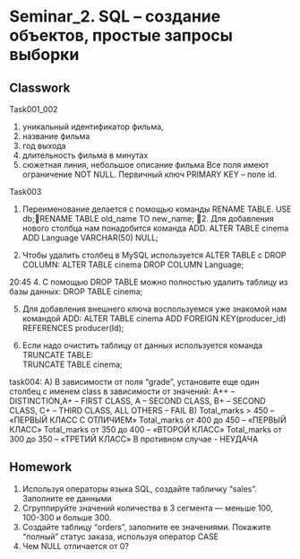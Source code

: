 # Seminar_2. SQL – создание объектов, простые запросы выборки
## Classwork
Task001_002
1. уникальный идентификатор фильма,
2. название фильма
3. год выхода
4. длительность фильма в минутах
5. сюжетная линия, небольшое описание фильма
Все поля имеют ограничение NOT NULL. Первичный ключ PRIMARY KEY – поле id.

Task003
1.	Переименование делается с помощью команды RENAME TABLE.
USE db;RENAME TABLE old_name TO new_name;
2.	Для добавления нового столбца нам понадобится команда ADD.
ALTER TABLE cinema
ADD Language VARCHAR(50) NULL;

3.	Чтобы удалить столбец в MySQL используется ALTER TABLE с DROP COLUMN:
ALTER TABLE cinema
DROP COLUMN Language;

20:45
4.	С помощью DROP TABLE можно полностью удалить таблицу из базы данных:
DROP TABLE cinema;

5.	Для добавления  внешнего ключа воспользуемся уже знакомой нам командой ADD:
ALTER TABLE cinema
ADD FOREIGN KEY(producer_id) REFERENCES producer(Id);

6.	Если надо очистить таблицу от данных используется команда TRUNCATE TABLE:  
TRUNCATE TABLE cinema;

task004:
A) В зависимости от поля “grade”, установите еще один столбец с именем class в зависимости от значений: A++ – DISTINCTION,A+ – FIRST CLASS, A – SECOND CLASS, B+ – SECOND CLASS, C+ – THIRD CLASS, ALL OTHERS – FAIL
B) Total_marks > 450 – «ПЕРВЫЙ КЛАСС С ОТЛИЧИЕМ»
Total_marks от 400 до 450 – «ПЕРВЫЙ КЛАСС»
Total_marks от 350 до 400 – «ВТОРОЙ КЛАСС»
Total_marks от 300 до 350 – «ТРЕТИЙ КЛАСС»
В противном случае - НЕУДАЧА

## Homework
1. Используя операторы языка SQL, создайте табличку “sales”. Заполните ее данными
2. Сгруппируйте значений количества в 3 сегмента — меньше 100, 100-300 и больше 300.
3. Создайте таблицу “orders”, заполните ее значениями. Покажите “полный” статус заказа, используя оператор CASE
4. Чем NULL отличается от 0?